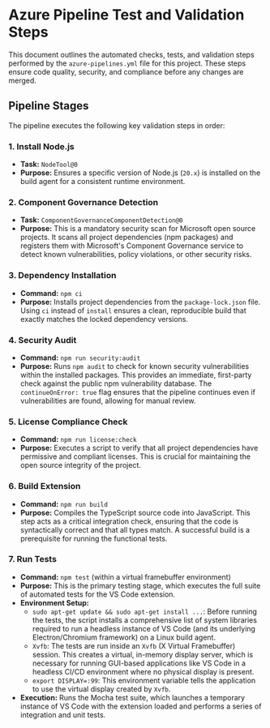 # Azure Pipeline Test and Validation Steps

This document outlines the automated checks, tests, and validation steps performed by the `azure-pipelines.yml` file for this project. These steps ensure code quality, security, and compliance before any changes are merged.

## Pipeline Stages

The pipeline executes the following key validation steps in order:

### 1. Install Node.js
- **Task:** `NodeTool@0`
- **Purpose:** Ensures a specific version of Node.js (`20.x`) is installed on the build agent for a consistent runtime environment.

### 2. Component Governance Detection
- **Task:** `ComponentGovernanceComponentDetection@0`
- **Purpose:** This is a mandatory security scan for Microsoft open source projects. It scans all project dependencies (npm packages) and registers them with Microsoft's Component Governance service to detect known vulnerabilities, policy violations, or other security risks.

### 3. Dependency Installation
- **Command:** `npm ci`
- **Purpose:** Installs project dependencies from the `package-lock.json` file. Using `ci` instead of `install` ensures a clean, reproducible build that exactly matches the locked dependency versions.

### 4. Security Audit
- **Command:** `npm run security:audit`
- **Purpose:** Runs `npm audit` to check for known security vulnerabilities within the installed packages. This provides an immediate, first-party check against the public npm vulnerability database. The `continueOnError: true` flag ensures that the pipeline continues even if vulnerabilities are found, allowing for manual review.

### 5. License Compliance Check
- **Command:** `npm run license:check`
- **Purpose:** Executes a script to verify that all project dependencies have permissive and compliant licenses. This is crucial for maintaining the open source integrity of the project.

### 6. Build Extension
- **Command:** `npm run build`
- **Purpose:** Compiles the TypeScript source code into JavaScript. This step acts as a critical integration check, ensuring that the code is syntactically correct and that all types match. A successful build is a prerequisite for running the functional tests.

### 7. Run Tests
- **Command:** `npm test` (within a virtual framebuffer environment)
- **Purpose:** This is the primary testing stage, which executes the full suite of automated tests for the VS Code extension.
- **Environment Setup:**
  - `sudo apt-get update && sudo apt-get install ...`: Before running the tests, the script installs a comprehensive list of system libraries required to run a headless instance of VS Code (and its underlying Electron/Chromium framework) on a Linux build agent.
  - `Xvfb`: The tests are run inside an `Xvfb` (X Virtual Framebuffer) session. This creates a virtual, in-memory display server, which is necessary for running GUI-based applications like VS Code in a headless CI/CD environment where no physical display is present.
  - `export DISPLAY=:99`: This environment variable tells the application to use the virtual display created by `Xvfb`.
- **Execution:** Runs the Mocha test suite, which launches a temporary instance of VS Code with the extension loaded and performs a series of integration and unit tests.

